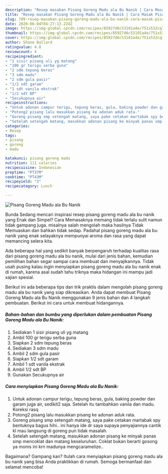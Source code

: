 ```yaml
---
description: "Resep masakan Pisang Goreng Madu ala Bu Nanik | Cara Masak Pisang Goreng Madu ala Bu Nanik Yang Mudah Dan Praktis"
title: "Resep masakan Pisang Goreng Madu ala Bu Nanik | Cara Masak Pisang Goreng Madu ala Bu Nanik Yang Mudah Dan Praktis"
slug: 789-resep-masakan-pisang-goreng-madu-ala-bu-nanik-cara-masak-pisang-goreng-madu-ala-bu-nanik-yang-mudah-dan-praktis
date: 2020-06-04T04:27:13.224Z
image: https://img-global.cpcdn.com/recipes/85927d6c53101a4e/751x532cq70/pisang-goreng-madu-ala-bu-nanik-foto-resep-utama.jpg
thumbnail: https://img-global.cpcdn.com/recipes/85927d6c53101a4e/751x532cq70/pisang-goreng-madu-ala-bu-nanik-foto-resep-utama.jpg
cover: https://img-global.cpcdn.com/recipes/85927d6c53101a4e/751x532cq70/pisang-goreng-madu-ala-bu-nanik-foto-resep-utama.jpg
author: Shane Ballard
ratingvalue: 4.8
reviewcount: 4
recipeingredient:
- "1 sisir pisang uli yg matang"
- "100 gr terigu serba guna"
- "2 sdm tepung beras"
- "3 sdm madu"
- "2 sdm gula pasir"
- "1/2 sdt garam"
- "1 sdt vanila ekstrak"
- "1/2 sdt BP"
- "Secukupnya air"
recipeinstructions:
- "Untuk adonan campur terigu, tepung beras, gula, baking powder dan garam juga air, sedikit2 saja. Setelah itu tambahkan vanila dan madu. Koreksi rasq"
- "Potong2 pisang lalu masukkan pisang ke adonan aduk rata."
- "Goreng pisang smp setengah matang, saya pake cetakan martabak spy bentuknya bagus hihi.. ini hanya ide dr saya supaya penyajiannya cantik kl mau langsung di goreng pun tidak masalah."
- "Setelah setengah matang, masukkan adonan pisang ke minyak panas smp mencoklat dan matang keseluruhan. Coklat bukan berarti gosong ya moms ini krn madunya mengcaramelize.."
categories:
- Resep
tags:
- pisang
- goreng
- madu

katakunci: pisang goreng madu 
nutrition: 111 calories
recipecuisine: Indonesian
preptime: "PT37M"
cooktime: "PT43M"
recipeyield: "3"
recipecategory: Lunch

---
```



![Pisang Goreng Madu ala Bu Nanik](https://img-global.cpcdn.com/recipes/85927d6c53101a4e/751x532cq70/pisang-goreng-madu-ala-bu-nanik-foto-resep-utama.jpg)

Bunda Sedang mencari inspirasi resep pisang goreng madu ala bu nanik yang Enak dan Simpel? Cara Memasaknya memang tidak terlalu sulit namun tidak gampang juga. misalnya salah mengolah maka hasilnya Tidak Memuaskan dan bahkan tidak sedap. Padahal pisang goreng madu ala bu nanik yang enak selayaknya mempunyai aroma dan rasa yang dapat memancing selera kita.



Ada beberapa hal yang sedikit banyak berpengaruh terhadap kualitas rasa dari pisang goreng madu ala bu nanik, mulai dari jenis bahan, kemudian pemilihan bahan segar sampai cara membuat dan menyajikannya. Tidak usah pusing kalau ingin menyiapkan pisang goreng madu ala bu nanik enak di rumah, karena asal sudah tahu triknya maka hidangan ini mampu jadi sajian spesial.


Berikut ini ada beberapa tips dan trik praktis dalam mengolah pisang goreng madu ala bu nanik yang siap dikreasikan. Anda dapat membuat Pisang Goreng Madu ala Bu Nanik menggunakan 9 jenis bahan dan 4 langkah pembuatan. Berikut ini cara untuk membuat hidangannya.

<!--inarticleads1-->

##### Bahan-bahan dan bumbu yang diperlukan dalam pembuatan Pisang Goreng Madu ala Bu Nanik:

1. Sediakan 1 sisir pisang uli yg matang
1. Ambil 100 gr terigu serba guna
1. Siapkan 2 sdm tepung beras
1. Sediakan 3 sdm madu
1. Ambil 2 sdm gula pasir
1. Siapkan 1/2 sdt garam
1. Ambil 1 sdt vanila ekstrak
1. Ambil 1/2 sdt BP
1. Gunakan Secukupnya air




<!--inarticleads2-->

##### Cara menyiapkan Pisang Goreng Madu ala Bu Nanik:

1. Untuk adonan campur terigu, tepung beras, gula, baking powder dan garam juga air, sedikit2 saja. Setelah itu tambahkan vanila dan madu. Koreksi rasq
1. Potong2 pisang lalu masukkan pisang ke adonan aduk rata.
1. Goreng pisang smp setengah matang, saya pake cetakan martabak spy bentuknya bagus hihi.. ini hanya ide dr saya supaya penyajiannya cantik kl mau langsung di goreng pun tidak masalah.
1. Setelah setengah matang, masukkan adonan pisang ke minyak panas smp mencoklat dan matang keseluruhan. Coklat bukan berarti gosong ya moms ini krn madunya mengcaramelize..




Bagaimana? Gampang kan? Itulah cara menyiapkan pisang goreng madu ala bu nanik yang bisa Anda praktikkan di rumah. Semoga bermanfaat dan selamat mencoba!
